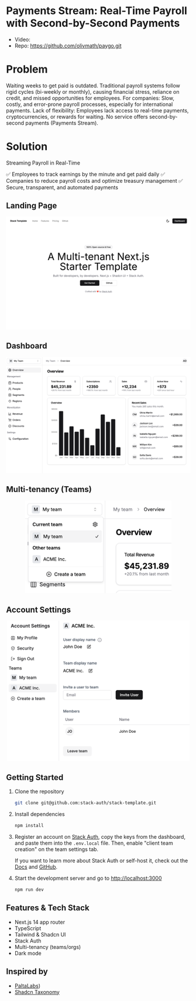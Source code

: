 # Payments Stream: Real-Time Payroll with Second-by-Second Payments

- Video:
- Repo: https://github.com/olivmath/paygo.git
  
# Problem

Waiting weeks to get paid is outdated. Traditional payroll systems follow rigid cycles (bi-weekly or monthly), causing financial stress, reliance on credit, and missed opportunities for employees.
For companies: Slow, costly, and error-prone payroll processes, especially for international payments.
Lack of flexibility: Employees lack access to real-time payments, cryptocurrencies, or rewards for waiting.
No service offers second-by-second payments (Payments Stream).

# Solution
Streaming Payroll in Real-Time

 ✅ Employees to track earnings by the minute and get paid daily
 ✅ Companies to reduce payroll costs and optimize treasury management
 ✅ Secure, transparent, and automated payments


## Landing Page

<div align="center">
<img src="./assets/landing-page.png" alt="Teams" width="600"/>
</div>

## Dashboard

<div align="center">
<img src="./assets/dashboard-overview.png" alt="Teams" width="600"/>
</div>

## Multi-tenancy (Teams)

<div align="center">
<img src="./assets/team-switcher.png" alt="Teams" width="400"/>
</div>

## Account Settings

<div align="center">
<img src="./assets/account-settings.png" alt="Teams" width="500"/>
</div>

## Getting Started

1. Clone the repository

    ```bash
    git clone git@github.com:stack-auth/stack-template.git
    ```

2. Install dependencies

    ```bash
    npm install
    ```

3. Register an account on [Stack Auth](https://stack-auth.com), copy the keys from the dashboard, and paste them into the `.env.local` file. Then, enable "client team creation" on the team settings tab.

    If you want to learn more about Stack Auth or self-host it, check out the [Docs](https://docs.stack-auth.com) and [GitHub](https://github.com/stack-auth/stack).

4. Start the development server and go to [http://localhost:3000](http://localhost:3000)

    ```bash
    npm run dev 
    ```

## Features & Tech Stack

- Next.js 14 app router
- TypeScript
- Tailwind & Shadcn UI
- Stack Auth
- Multi-tenancy (teams/orgs)
- Dark mode

## Inspired by
- [PaltaLabs](https://github.com/paltalabs/hack-meridian))
- [Shadcn Taxonomy](https://github.com/shadcn-ui/taxonomy)
